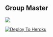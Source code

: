 
 <h2><b>Group Master</b></h2>
<img src="https://telegra.ph/file/793e707d69c46a04d364d.jpg">

[![Deploy To Heroku](https://www.herokucdn.com/deploy/button.svg)](https://dashboard.heroku.com/new?template=https%3A%2F%2Fgithub.com%2FImtheekshana126%2FGroupMasterBot)

